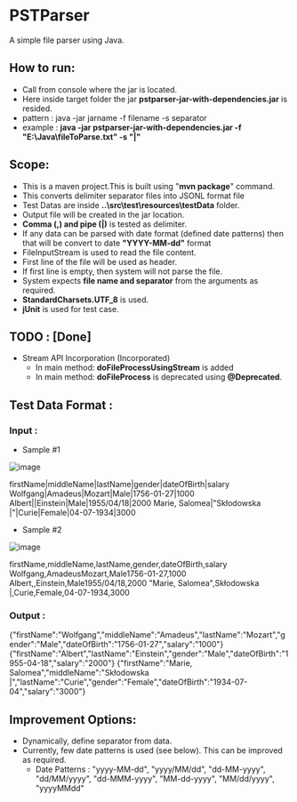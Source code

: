# PSTParser

A simple file parser using Java.

## How to run:
-  Call from console where the jar is located.
  - Here inside target folder the jar **pstparser-jar-with-dependencies.jar** is resided.
-  pattern : java -jar jarname -f filename -s separator
-  example : **java -jar pstparser-jar-with-dependencies.jar -f "E:\\Java\\fileToParse.txt" -s "|"**

## Scope:
- This is a maven project.This is built using "**mvn package**" command.
- This converts delimiter separator files into JSONL format file
- Test Datas are inside **..\src\test\resources\testData** folder.
- Output file will be created in the jar location.
- **Comma (,) and pipe (|)** is tested as delimiter.
- If any data can be parsed with date format (defined date patterns) then that will be convert to date **"YYYY-MM-dd"** format
- FileInputStream is used to read the file content.
- First line of the file will be used as header.
- If first line is empty, then system will not parse the file.
- System expects **file name and separator** from the arguments as required. 
- **StandardCharsets.UTF_8** is used.
- **jUnit** is used for test case.

## TODO : [Done]
- Stream API Incorporation (Incorporated)
  - In main method: **doFileProcessUsingStream** is added
  - In main method: **doFileProcess** is deprecated using **@Deprecated**.

## Test Data Format :

### Input : 

- Sample #1

![image](https://user-images.githubusercontent.com/75577090/184492655-2b62e202-3d34-4475-9292-f013c8747803.png)

firstName|middleName|lastName|gender|dateOfBirth|salary
Wolfgang|Amadeus|Mozart|Male|1756-01-27|1000
Albert||Einstein|Male|1955/04/18|2000
Marie, Salomea|"Skłodowska |"|Curie|Female|04-07-1934|3000

- Sample #2

![image](https://user-images.githubusercontent.com/75577090/184492720-6746f6d2-f4f7-40e0-9510-a81b1c69577d.png)

firstName,middleName,lastName,gender,dateOfBirth,salary
Wolfgang,AmadeusMozart,Male1756-01-27,1000
Albert,,Einstein,Male1955/04/18,2000
"Marie, Salomea",Skłodowska |,Curie,Female,04-07-1934,3000


### Output :

{"firstName":"Wolfgang","middleName":"Amadeus","lastName":"Mozart","gender":"Male","dateOfBirth":"1756-01-27","salary":"1000"}
{"firstName":"Albert","lastName":"Einstein","gender":"Male","dateOfBirth":"1955-04-18","salary":"2000"}
{"firstName":"Marie, Salomea","middleName":"Skłodowska |","lastName":"Curie","gender":"Female","dateOfBirth":"1934-07-04","salary":"3000"}


## Improvement Options:
- Dynamically, define separator from data.
- Currently, few date patterns is used (see below). This can be improved as required.
  - Date Patterns : "yyyy-MM-dd", "yyyy/MM/dd", "dd-MM-yyyy", "dd/MM/yyyy", "dd-MMM-yyyy", "MM-dd-yyyy", "MM/dd/yyyy", "yyyyMMdd"

